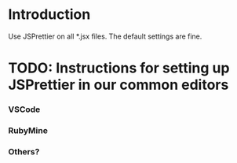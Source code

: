 # Introduction

Use JSPrettier on all *.jsx files. The default settings are fine.

# TODO: Instructions for setting up JSPrettier in our common editors

### VSCode

### RubyMine

### Others?
